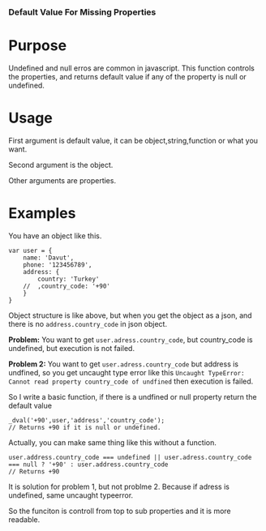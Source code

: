 ### Default Value For Missing Properties ###

# Purpose #

Undefined and null erros are common in javascript. This function controls the properties, and returns default value if any of the property is null or undefined.

# Usage #

First argument is default value, it can be object,string,function or what you want.

Second argument is the object. 

Other arguments are properties.

# Examples #

You have an object like this.
```
var user = {
    name: 'Davut',
    phone: '123456789',
    address: {
        country: 'Turkey'
    //  ,country_code: '+90'
    }
}
```
Object structure is like above, but when you get the object as a json, and there is no `address.country_code` in json object.

**Problem:** You want to get `user.adress.country_code`, but country_code is undefined, but execution is not failed.

**Problem 2:** You want to get `user.adress.country_code` but address is undfined, so you get uncaught type error like this
`Uncaught TypeError: Cannot read property country_code of undfined`
then execution is failed. 

So I write a basic function, if there is a undfined or null property return the default value

```
_dval('+90',user,'address','country_code');
// Returns +90 if it is null or undefined.
```

Actually, you can make same thing like this without a function.
```
user.address.country_code === undefined || user.adress.country_code === null ? '+90' : user.address.country_code
// Returns +90
```
It is solution for problem 1, but not problme 2. Because if adress is undefined, same uncaught typeerror.

So the funciton is controll from top to sub properties and it is more readable.